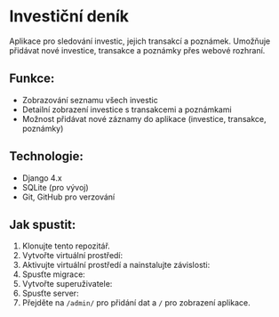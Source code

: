 # Investiční deník

Aplikace pro sledování investic, jejich transakcí a poznámek. Umožňuje přidávat nové investice, transakce a poznámky přes webové rozhraní.

## Funkce:
- Zobrazování seznamu všech investic
- Detailní zobrazení investice s transakcemi a poznámkami
- Možnost přidávat nové záznamy do aplikace (investice, transakce, poznámky)

## Technologie:
- Django 4.x
- SQLite (pro vývoj)
- Git, GitHub pro verzování

## Jak spustit:
1. Klonujte tento repozitář.
2. Vytvořte virtuální prostředí:
3. Aktivujte virtuální prostředí a nainstalujte závislosti:
4. Spusťte migrace:
5. Vytvořte superuživatele:
6. Spusťte server:
7. Přejděte na `/admin/` pro přidání dat a `/` pro zobrazení aplikace.
